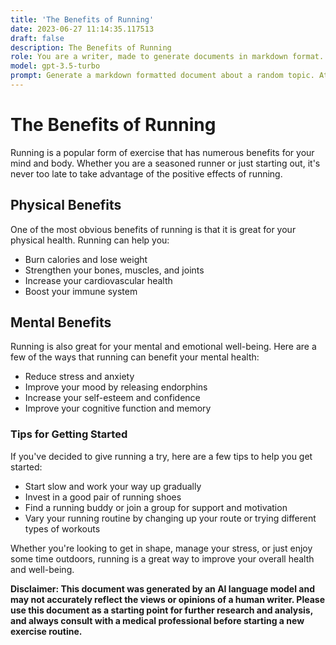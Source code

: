 ```yaml
---
title: 'The Benefits of Running'
date: 2023-06-27 11:14:35.117513
draft: false
description: The Benefits of Running
role: You are a writer, made to generate documents in markdown format. It is very important that all of the documents you generate are in valid markdown format.
model: gpt-3.5-turbo
prompt: Generate a markdown formatted document about a random topic. At the bottom, include a disclaimer explaining that the document was generated by you. The first line of the document should be the title. Make sure that the entire document is in proper markdown format, using a mix of various tags to make the document visually appealing.
---
```


# The Benefits of Running 

Running is a popular form of exercise that has numerous benefits for your mind and body. Whether you are a seasoned runner or just starting out, it's never too late to take advantage of the positive effects of running. 

## Physical Benefits

One of the most obvious benefits of running is that it is great for your physical health. Running can help you:

- Burn calories and lose weight
- Strengthen your bones, muscles, and joints
- Increase your cardiovascular health
- Boost your immune system

## Mental Benefits

Running is also great for your mental and emotional well-being. Here are a few of the ways that running can benefit your mental health:

- Reduce stress and anxiety
- Improve your mood by releasing endorphins
- Increase your self-esteem and confidence
- Improve your cognitive function and memory 

### Tips for Getting Started

If you've decided to give running a try, here are a few tips to help you get started:

- Start slow and work your way up gradually
- Invest in a good pair of running shoes
- Find a running buddy or join a group for support and motivation
- Vary your running routine by changing up your route or trying different types of workouts

Whether you're looking to get in shape, manage your stress, or just enjoy some time outdoors, running is a great way to improve your overall health and well-being.

**Disclaimer: This document was generated by an AI language model and may not accurately reflect the views or opinions of a human writer. Please use this document as a starting point for further research and analysis, and always consult with a medical professional before starting a new exercise routine.**